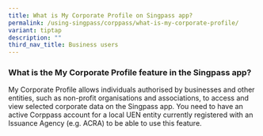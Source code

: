 ```yaml
---
title: What is My Corporate Profile on Singpass app?
permalink: /using-singpass/corppass/what-is-my-corporate-profile/
variant: tiptap
description: ""
third_nav_title: Business users
---
```

<h3>What is the My Corporate Profile feature in the Singpass app?</h3>
<p>My Corporate Profile allows individuals authorised by businesses and other
entities, such as non-profit organisations and associations, to access
and view selected corporate data on the Singpass app. You need to have
an active Corppass account for a local UEN entity currently registered
with an Issuance Agency (e.g. ACRA) to be able to use this feature.</p>